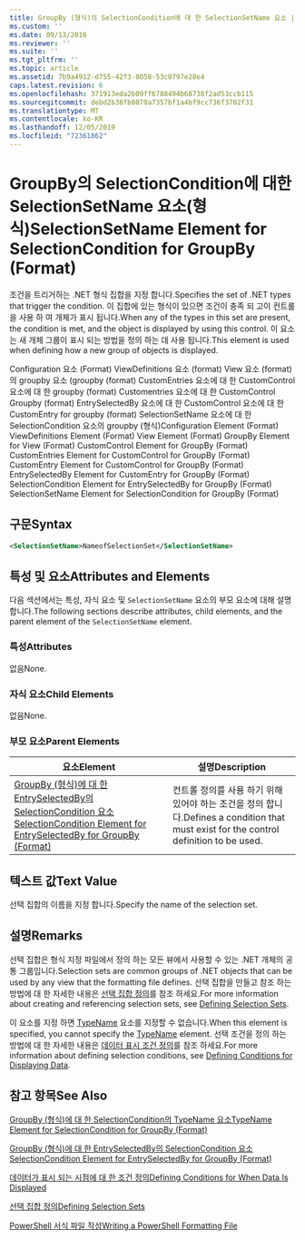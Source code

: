 ```yaml
---
title: GroupBy (형식)의 SelectionCondition에 대 한 SelectionSetName 요소 | Microsoft Docs
ms.custom: ''
ms.date: 09/13/2016
ms.reviewer: ''
ms.suite: ''
ms.tgt_pltfrm: ''
ms.topic: article
ms.assetid: 7b9a4912-d755-42f3-8058-53c0797e28e4
caps.latest.revision: 6
ms.openlocfilehash: 371913eda2b09ff6788494b68738f2ad53ccb115
ms.sourcegitcommit: debd2b38fb8070a7357bf1a4bf9cc736f3702f31
ms.translationtype: MT
ms.contentlocale: ko-KR
ms.lasthandoff: 12/05/2019
ms.locfileid: "72361862"
---
```

# <a name="selectionsetname-element-for-selectioncondition-for-groupby-format"></a><span data-ttu-id="25d20-102">GroupBy의 SelectionCondition에 대한 SelectionSetName 요소(형식)</span><span class="sxs-lookup"><span data-stu-id="25d20-102">SelectionSetName Element for SelectionCondition for GroupBy (Format)</span></span>

<span data-ttu-id="25d20-103">조건을 트리거하는 .NET 형식 집합을 지정 합니다.</span><span class="sxs-lookup"><span data-stu-id="25d20-103">Specifies the set of .NET types that trigger the condition.</span></span> <span data-ttu-id="25d20-104">이 집합에 있는 형식이 있으면 조건이 충족 되 고이 컨트롤을 사용 하 여 개체가 표시 됩니다.</span><span class="sxs-lookup"><span data-stu-id="25d20-104">When any of the types in this set are present, the condition is met, and the object is displayed by using this control.</span></span> <span data-ttu-id="25d20-105">이 요소는 새 개체 그룹이 표시 되는 방법을 정의 하는 데 사용 됩니다.</span><span class="sxs-lookup"><span data-stu-id="25d20-105">This element is used when defining how a new group of objects is displayed.</span></span>

<span data-ttu-id="25d20-106">Configuration 요소 (Format) ViewDefinitions 요소 (format) View 요소 (format)의 groupby 요소 (groupby (format) CustomEntries 요소에 대 한 CustomControl 요소에 대 한 groupby (format) Customentries 요소에 대 한 CustomControl Groupby (format) EntrySelectedBy 요소에 대 한 CustomControl 요소에 대 한 CustomEntry for groupby (format) SelectionSetName 요소에 대 한 SelectionCondition 요소의 groupby (형식)</span><span class="sxs-lookup"><span data-stu-id="25d20-106">Configuration Element (Format) ViewDefinitions Element (Format) View Element (Format) GroupBy Element for View (Format) CustomControl Element for GroupBy (Format) CustomEntries Element for CustomControl for GroupBy (Format) CustomEntry Element for CustomControl for GroupBy (Format) EntrySelectedBy Element for CustomEntry for GroupBy (Format) SelectionCondition Element for EntrySelectedBy for GroupBy (Format) SelectionSetName Element for SelectionCondition for GroupBy (Format)</span></span>

## <a name="syntax"></a><span data-ttu-id="25d20-107">구문</span><span class="sxs-lookup"><span data-stu-id="25d20-107">Syntax</span></span>

```xml
<SelectionSetName>NameofSelectionSet</SelectionSetName>
```

## <a name="attributes-and-elements"></a><span data-ttu-id="25d20-108">특성 및 요소</span><span class="sxs-lookup"><span data-stu-id="25d20-108">Attributes and Elements</span></span>

<span data-ttu-id="25d20-109">다음 섹션에서는 특성, 자식 요소 및 `SelectionSetName` 요소의 부모 요소에 대해 설명 합니다.</span><span class="sxs-lookup"><span data-stu-id="25d20-109">The following sections describe attributes, child elements, and the parent element of the `SelectionSetName` element.</span></span>

### <a name="attributes"></a><span data-ttu-id="25d20-110">특성</span><span class="sxs-lookup"><span data-stu-id="25d20-110">Attributes</span></span>

<span data-ttu-id="25d20-111">없음</span><span class="sxs-lookup"><span data-stu-id="25d20-111">None.</span></span>

### <a name="child-elements"></a><span data-ttu-id="25d20-112">자식 요소</span><span class="sxs-lookup"><span data-stu-id="25d20-112">Child Elements</span></span>

<span data-ttu-id="25d20-113">없음</span><span class="sxs-lookup"><span data-stu-id="25d20-113">None.</span></span>

### <a name="parent-elements"></a><span data-ttu-id="25d20-114">부모 요소</span><span class="sxs-lookup"><span data-stu-id="25d20-114">Parent Elements</span></span>

|<span data-ttu-id="25d20-115">요소</span><span class="sxs-lookup"><span data-stu-id="25d20-115">Element</span></span>|<span data-ttu-id="25d20-116">설명</span><span class="sxs-lookup"><span data-stu-id="25d20-116">Description</span></span>|
|-------------|-----------------|
|[<span data-ttu-id="25d20-117">GroupBy (형식)에 대 한 EntrySelectedBy의 SelectionCondition 요소</span><span class="sxs-lookup"><span data-stu-id="25d20-117">SelectionCondition Element for EntrySelectedBy for GroupBy (Format)</span></span>](./selectioncondition-element-for-entryselectedby-for-groupby-format.md)|<span data-ttu-id="25d20-118">컨트롤 정의를 사용 하기 위해 있어야 하는 조건을 정의 합니다.</span><span class="sxs-lookup"><span data-stu-id="25d20-118">Defines a condition that must exist for the control definition to be used.</span></span>|

## <a name="text-value"></a><span data-ttu-id="25d20-119">텍스트 값</span><span class="sxs-lookup"><span data-stu-id="25d20-119">Text Value</span></span>

<span data-ttu-id="25d20-120">선택 집합의 이름을 지정 합니다.</span><span class="sxs-lookup"><span data-stu-id="25d20-120">Specify the name of the selection set.</span></span>

## <a name="remarks"></a><span data-ttu-id="25d20-121">설명</span><span class="sxs-lookup"><span data-stu-id="25d20-121">Remarks</span></span>

<span data-ttu-id="25d20-122">선택 집합은 형식 지정 파일에서 정의 하는 모든 뷰에서 사용할 수 있는 .NET 개체의 공통 그룹입니다.</span><span class="sxs-lookup"><span data-stu-id="25d20-122">Selection sets are common groups of .NET objects that can be used by any view that the formatting file defines.</span></span> <span data-ttu-id="25d20-123">선택 집합을 만들고 참조 하는 방법에 대 한 자세한 내용은 [선택 집합 정의](./defining-selection-sets.md)를 참조 하세요.</span><span class="sxs-lookup"><span data-stu-id="25d20-123">For more information about creating and referencing selection sets, see [Defining Selection Sets](./defining-selection-sets.md).</span></span>

<span data-ttu-id="25d20-124">이 요소를 지정 하면 [TypeName](./typename-element-for-selectioncondition-for-groupby-format.md) 요소를 지정할 수 없습니다.</span><span class="sxs-lookup"><span data-stu-id="25d20-124">When this element is specified, you cannot specify the [TypeName](./typename-element-for-selectioncondition-for-groupby-format.md) element.</span></span> <span data-ttu-id="25d20-125">선택 조건을 정의 하는 방법에 대 한 자세한 내용은 [데이터 표시 조건 정의](./defining-conditions-for-displaying-data.md)를 참조 하세요.</span><span class="sxs-lookup"><span data-stu-id="25d20-125">For more information about defining selection conditions, see [Defining Conditions for Displaying Data](./defining-conditions-for-displaying-data.md).</span></span>

## <a name="see-also"></a><span data-ttu-id="25d20-126">참고 항목</span><span class="sxs-lookup"><span data-stu-id="25d20-126">See Also</span></span>

[<span data-ttu-id="25d20-127">GroupBy (형식)에 대 한 SelectionCondition의 TypeName 요소</span><span class="sxs-lookup"><span data-stu-id="25d20-127">TypeName Element for SelectionCondition for GroupBy (Format)</span></span>](./typename-element-for-selectioncondition-for-groupby-format.md)

[<span data-ttu-id="25d20-128">GroupBy (형식)에 대 한 EntrySelectedBy의 SelectionCondition 요소</span><span class="sxs-lookup"><span data-stu-id="25d20-128">SelectionCondition Element for EntrySelectedBy for GroupBy (Format)</span></span>](./selectioncondition-element-for-entryselectedby-for-groupby-format.md)

[<span data-ttu-id="25d20-129">데이터가 표시 되는 시점에 대 한 조건 정의</span><span class="sxs-lookup"><span data-stu-id="25d20-129">Defining Conditions for When Data Is Displayed</span></span>](./defining-conditions-for-displaying-data.md)

[<span data-ttu-id="25d20-130">선택 집합 정의</span><span class="sxs-lookup"><span data-stu-id="25d20-130">Defining Selection Sets</span></span>](./defining-selection-sets.md)

[<span data-ttu-id="25d20-131">PowerShell 서식 파일 작성</span><span class="sxs-lookup"><span data-stu-id="25d20-131">Writing a PowerShell Formatting File</span></span>](./writing-a-powershell-formatting-file.md)
